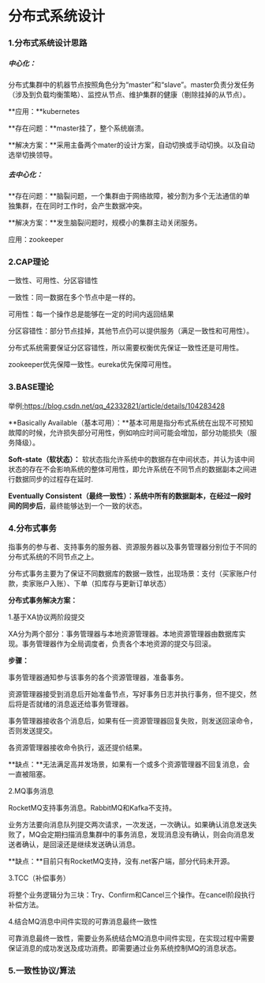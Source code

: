 # 分布式系统设计

### 1.分布式系统设计思路

##### **中心化：**

分布式集群中的机器节点按照角色分为“master”和“slave”。master负责分发任务（涉及到负载均衡策略）、监控从节点、维护集群的健康（剔除挂掉的从节点）。

**应用：**kubernetes

**存在问题：**master挂了，整个系统崩溃。

**解决方案：**采用主备两个mater的设计方案，自动切换或手动切换。以及自动选举切换领导。

##### **去中心化：**

**存在问题：**脑裂问题，一个集群由于网络故障，被分割为多个无法通信的单独集群，在在同时工作时，会产生数据冲突。

**解决方案：**发生脑裂问题时，规模小的集群主动关闭服务。

应用：zookeeper

### 2.CAP理论

一致性、可用性、分区容错性

一致性：同一数据在多个节点中是一样的。

可用性：每一个操作总是能够在一定的时间内返回结果

分区容错性：部分节点挂掉，其他节点仍可以提供服务（满足一致性和可用性）。

分布式系统需要保证分区容错性，所以需要权衡优先保证一致性还是可用性。

zookeeper优先保障一致性。eureka优先保障可用性。

### 3.BASE理论

举例;https://blog.csdn.net/qq_42332821/article/details/104283428

**Basically Available（基本可用）：**基本可用是指分布式系统在出现不可预知故障的时候，允许损失部分可用性，例如响应时间可能会增加，部分功能损失（服务降级）。

**Soft-state（软状态）：** 软状态指允许系统中的数据存在中间状态，并认为该中间状态的存在不会影响系统的整体可用性，即允许系统在不同节点的数据副本之间进行数据同步的过程存在延时.

**Eventually Consistent（最终一致性）：**系统中所有的数据副本，在**经过一段时间的同步后**，最终能够达到一个一致的状态。

### 4.分布式事务

指事务的参与者、支持事务的服务器、资源服务器以及事务管理器分别位于不同的分布式系统的不同节点之上。

分布式事务主要为了保证不同数据库的数据一致性，出现场景：支付（买家账户付款，卖家账户入账）、下单（扣库存与更新订单状态）

**分布式事务解决方案：**

1.基于XA协议两阶段提交

XA分为两个部分：事务管理器与本地资源管理器。本地资源管理器由数据库实现。事务管理器作为全局调度者，负责各个本地资源的提交与回滚。

**步骤：**

事务管理器通知参与该事务的各个资源管理器，准备事务。

资源管理器接受到消息后开始准备节点，写好事务日志并执行事务，但不提交，然后将是否就绪的消息返还给事务管理器。

事务管理器接收各个消息后，如果有任一资源管理器回复失败，则发送回滚命令，否则发送提交。

各资源管理器接收命令执行，返还提价结果。

**缺点：**无法满足高并发场景，如果有一个或多个资源管理器不回复消息，会一直被阻塞。

2.MQ事务消息

RocketMQ支持事务消息。RabbitMQ和Kafka不支持。

业务方法要向消息队列提交两次请求，一次发送，一次确认。如果确认消息发送失败了，MQ会定期扫描消息集群中的事务消息，发现消息没有确认，则会向消息发送者确认，是回滚还是继续发送确认消息。

**缺点：**目前只有RocketMQ支持，没有.net客户端，部分代码未开源。

3.TCC（补偿事务）

将整个业务逻辑分为三块：Try、Confirm和Cancel三个操作。在cancel阶段执行补偿方法。

4.结合MQ消息中间件实现的可靠消息最终一致性

可靠消息最终一致性，需要业务系统结合MQ消息中间件实现，在实现过程中需要保证消息的成功发送及成功消费。即需要通过业务系统控制MQ的消息状态。

### 5.一致性协议/算法

